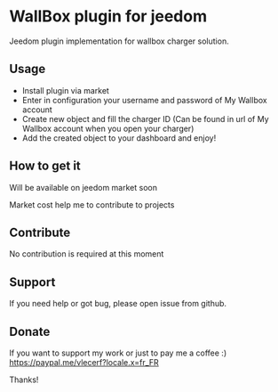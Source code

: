 # WallBox plugin for jeedom

Jeedom plugin implementation for wallbox charger solution.

## Usage
- Install plugin via market
- Enter in configuration your username and password of My Wallbox account
- Create new object and fill the charger ID (Can be found in url of My Wallbox account when you open your charger)
- Add the created object to your dashboard and enjoy!

## How to get it

Will be available on jeedom market soon

Market cost help me to contribute to projects

## Contribute

No contribution is required at this moment

## Support

If you need help or got bug, please open issue from github.

## Donate

If you want to support my work or just to pay me a coffee :)
https://paypal.me/vlecerf?locale.x=fr_FR

Thanks!